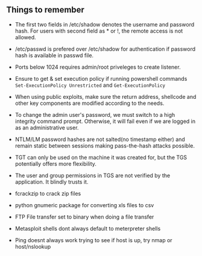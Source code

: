 ## Things to remember

* The first two fields in /etc/shadow denotes the username and password hash. For users with second field as * or !, the remote access is not allowed. 

* /etc/passwd is prefered over /etc/shadow for authentication if password hash is available in passwd file.

* Ports below 1024 requires admin/root priveleges to create listener.

* Ensure to get & set execution policy if running powershell commands `Set-ExecutionPolicy Unrestricted` and `Get-ExecutionPolicy`

* When using public exploits, make sure the return address, shellcode and other key components are modified according to the needs.

* To change the admin user's password, we must switch to a high integrity command prompt. Otherwise, it will fail even if we are logged in as an administrative user.

* NTLM/LM password hashes are not salted(no timestamp either) and remain static between sessions making pass-the-hash attacks possible.

* TGT can only be used on the machine it was created for, but the TGS potentially offers more flexibility.

* The user and group permissions in TGS are not verified by the application. It blindly trusts it.

* fcrackzip to crack zip files

* python gnumeric package for converting xls files to csv

* FTP File transfer set to binary when doing a file transfer

* Metasploit shells dont always default to meterpreter shells

* Ping doesnt always work trying to see if host is up, try nmap or host/nslookup